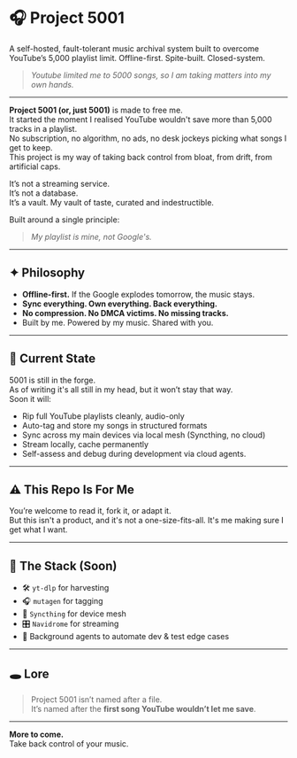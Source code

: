 # 🎧 Project 5001
A self-hosted, fault-tolerant music archival system built to overcome YouTube’s 5,000 playlist limit. Offline-first. Spite-built. Closed-system.
> *Youtube limited me to 5000 songs, so I am taking matters into my own hands.*

---

**Project 5001 (or, just 5001)** is made to free me.  
It started the moment I realised YouTube wouldn't save more than 5,000 tracks in a playlist.  
No subscription, no algorithm, no ads, no desk jockeys picking what songs I get to keep.  
This project is my way of taking back control from bloat, from drift, from artificial caps.

It’s not a streaming service.  
It’s not a database.  
It’s a vault. My vault of taste, curated and indestructible.

Built around a single principle:

> _My playlist is mine, not Google's._

---

## ✦ Philosophy

- **Offline-first.** If the Google explodes tomorrow, the music stays.
- **Sync everything. Own everything. Back everything.**
- **No compression. No DMCA victims. No missing tracks.**
- Built by me. Powered by my music. Shared with you.

---

## 🧪 Current State

5001 is still in the forge.  
As of writing it's all still in my head, but it won’t stay that way.  
Soon it will:

- Rip full YouTube playlists cleanly, audio-only
- Auto-tag and store my songs in structured formats
- Sync across my main devices via local mesh (Syncthing, no cloud)
- Stream locally, cache permanently
- Self-assess and debug during development via cloud agents.

---

## ⚠️ This Repo Is For Me

You’re welcome to read it, fork it, or adapt it.  
But this isn't a product, and it's not a one-size-fits-all.
It's me making sure I get what I want.

---

## 🧱 The Stack (Soon)

- 🛠️ `yt-dlp` for harvesting  
- 🎧 `mutagen` for tagging  
- 🧬 `Syncthing` for device mesh  
- 🎛️ `Navidrome` for streaming  
- 🤖 Background agents to automate dev & test edge cases  

---

## 🕳️ Lore

> Project 5001 isn’t named after a file.  
> It’s named after the **first song YouTube wouldn’t let me save**.

---

**More to come.**  
Take back control of your music.
